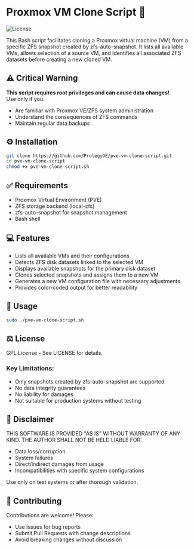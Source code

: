 

# Proxmox VM Clone Script :floppy_disk:

![License](https://img.shields.io/badge/License-GPL-green)

This Bash script facilitates cloning a Proxmox virtual machine (VM) from a specific ZFS snapshot created by zfs-auto-snapshot. It lists all available VMs, allows selection of a source VM, and identifies all associated ZFS datasets before creating a new cloned VM.

## :warning: Critical Warning
**This script requires root privileges and can cause data changes!**  
Use only if you:
- Are familiar with Proxmox VE/ZFS system administration
- Understand the consequences of ZFS commands
- Maintain regular data backups

## :gear: Installation
```bash
git clone https://github.com/ProlegyDE/pve-vm-clone-script.git
cd pve-vm-clone-script
chmod +x pve-vm-clone-script.sh
```

## :white_check_mark: Requirements
- Proxmox Virtual Environment (PVE)
- ZFS storage backend (local-zfs)
- zfs-auto-snapshot for snapshot management
- Bash shell

## :computer: Features
- Lists all available VMs and their configurations
- Detects ZFS disk datasets linked to the selected VM
- Displays available snapshots for the primary disk dataset
- Clones selected snapshots and assigns them to a new VM
- Generates a new VM configuration file with necessary adjustments
- Provides color-coded output for better readability

## :rocket: Usage
```bash
sudo ./pve-vm-clone-script.sh
```

## :balance_scale: License
GPL License - See LICENSE for details.

### Key Limitations:
- Only snapshots created by zfs-auto-snapshot are supported
- No data integrity guarantees
- No liability for damages
- Not suitable for production systems without testing

## :page_facing_up: Disclaimer
THIS SOFTWARE IS PROVIDED "AS IS" WITHOUT WARRANTY OF ANY KIND. THE AUTHOR SHALL NOT BE HELD LIABLE FOR:
- Data loss/corruption
- System failures
- Direct/indirect damages from usage
- Incompatibilities with specific system configurations

Use only on test systems or after thorough validation.

## :handshake: Contributing
Contributions are welcome! Please:
- Use Issues for bug reports
- Submit Pull Requests with change descriptions
- Avoid breaking changes without discussion
